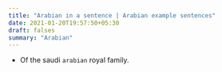 ```yaml
---
title: "Arabian in a sentence | Arabian example sentences"
date: 2021-01-20T19:57:50+05:30
draft: falses
summary: "Arabian"
---
```

- Of the saudi `arabian` royal family.
                 
